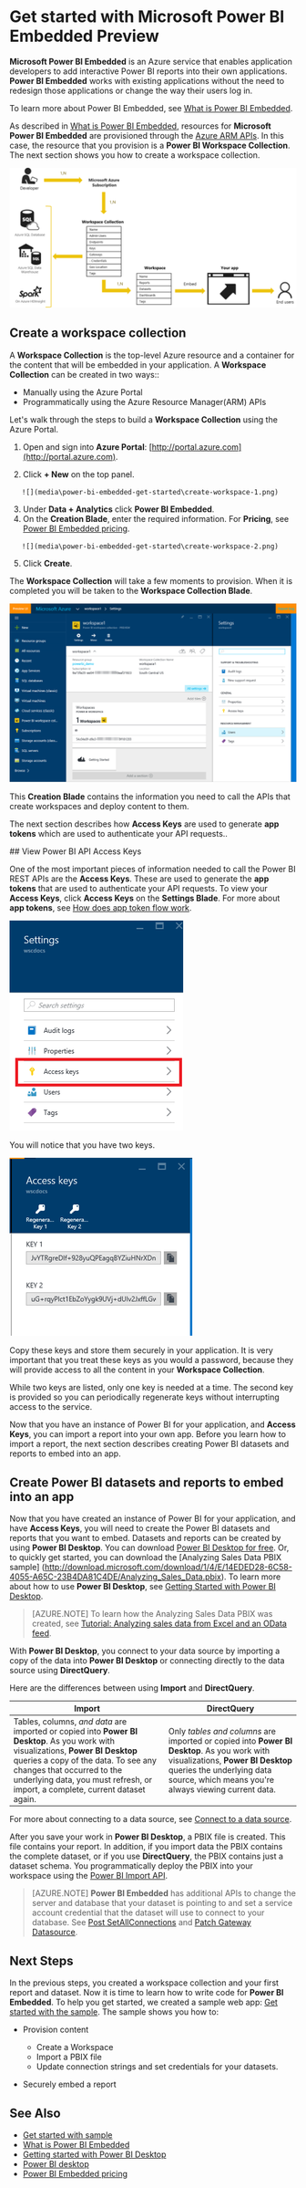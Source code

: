 <properties
   pageTitle="Get started with Microsoft Power BI Embedded Preview"
   description=""
   services="power-bi-embedded"
   documentationCenter=""
   authors="dvana"
   manager="NA"
   editor=""
   tags=""/>
<tags
   ms.service="power-bi-embedded"
   ms.devlang="NA"
   ms.topic="hero-article"
   ms.tgt_pltfrm="NA"
   ms.workload="powerbi"
   ms.date="03/29/2016"
   ms.author="derrickv"/>

# Get started with Microsoft Power BI Embedded Preview

**Microsoft Power BI Embedded** is an Azure service that enables application developers to add interactive Power BI reports into their own applications. **Power BI Embedded** works with existing applications without the need to redesign those applications or change the way their users log in.

To learn more about Power BI Embedded, see [What is Power BI Embedded](power-bi-embedded-what-is-power-bi-embedded.md).

As described in [What is Power BI Embedded](power-bi-embedded-what-is-power-bi-embedded.md), resources for **Microsoft Power BI Embedded** are provisioned through the [Azure ARM APIs](https://msdn.microsoft.com/library/mt712306.aspx). In this case, the resource that you provision is a **Power BI Workspace Collection**. The next section shows you how to create a workspace collection.

![](media\power-bi-embedded-get-started\introduction.png)

## Create a workspace collection
A **Workspace Collection** is the top-level Azure resource and a container for the content that will be embedded in your application. A **Workspace Collection** can be created in two ways::

   -	Manually using the Azure Portal
   -	Programmatically using the Azure Resource Manager(ARM) APIs

Let's walk through the steps to build a **Workspace Collection** using the Azure Portal.

   1.	Open and sign into **Azure Portal**: [http://portal.azure.com](http://portal.azure.com).

   2.	Click **+ New** on the top panel.

       ![](media\power-bi-embedded-get-started\create-workspace-1.png)

   3.	Under **Data + Analytics** click **Power BI Embedded**.
   4.	On the **Creation Blade**, enter the required information. For **Pricing**, see [Power BI Embedded pricing](http://go.microsoft.com/fwlink/?LinkID=760527).

       ![](media\power-bi-embedded-get-started\create-workspace-2.png)

   5. Click **Create**.

The **Workspace Collection** will take a few moments to provision. When it is completed you will be taken to the **Workspace Collection Blade**.

   ![](media\power-bi-embedded-get-started\create-workspace-3.png)

This **Creation Blade** contains the information you  need to call the APIs that create workspaces and deploy content to them.

The next section describes how **Access Keys** are used to generate **app tokens** which are used to authenticate your API requests..

<a name="view-access-keys"/>
## View Power BI API Access Keys

One of the most important pieces of information needed to call the Power BI REST APIs are the **Access Keys**. These are used to generate the **app tokens** that are used to authenticate your API requests. To view your **Access Keys**, click **Access Keys** on the **Settings Blade**. For more about **app tokens**, see [How does app token flow work](power-bi-embedded-get-started-sample.md#key-flow).

   ![](media\power-bi-embedded-get-started\access-keys.png)

You will notice that you have two keys.

   ![](media\power-bi-embedded-get-started\access-keys-2.png)

Copy these keys and store them securely in your application. It is very important that you treat these keys as you would a password, because they will provide access to all the content in your **Workspace Collection**.

While two keys are listed, only one key is needed at a time. The second key is provided so you can periodically regenerate keys without interrupting access to the service.

Now that you have an instance of Power BI for your application, and **Access Keys**, you can import a report into your own app. Before you learn how to import a report, the next section describes creating Power BI datasets and reports to embed into an app.

## Create Power BI datasets and reports to embed into an app

Now that you have created an instance of Power BI for your application, and have **Access Keys**, you will need to create the Power BI datasets and reports that you want to embed. Datasets and reports  can be created by using **Power BI Desktop**. You can download [Power BI Desktop for free](https://powerbi.microsoft.com/documentation/powerbi-desktop-get-the-desktop/). Or, to quickly get started, you can download the [Analyzing Sales Data PBIX sample]  (http://download.microsoft.com/download/1/4/E/14EDED28-6C58-4055-A65C-23B4DA81C4DE/Analyzing_Sales_Data.pbix). To learn more about how to use **Power BI Desktop**, see [Getting Started with Power BI Desktop](https://powerbi.microsoft.com/en-us/guided-learning/powerbi-learning-0-2-get-started-power-bi-desktop).

> [AZURE.NOTE] To learn how the Analyzing Sales Data PBIX was created, see [Tutorial: Analyzing sales data from Excel and an OData feed](https://powerbi.microsoft.com/en-us/documentation/powerbi-desktop-tutorial-analyzing-sales-data-from-excel-and-an-odata-feed).

With **Power BI Desktop**, you connect to your data source by importing a copy of the data into **Power BI Desktop** or connecting directly to the data source using **DirectQuery**.

Here are the differences between using **Import** and **DirectQuery**.

|Import | DirectQuery
|---|---
|Tables, columns, *and data* are imported or copied into **Power BI Desktop**. As you work with visualizations, **Power BI Desktop** queries a copy of the data. To see any changes that occurred to the underlying data, you must refresh, or import, a complete, current dataset again.|Only *tables and columns* are imported or copied into **Power BI Desktop**. As you work with visualizations, **Power BI Desktop** queries the underlying data source, which means you're always viewing current data.

For more about connecting to a data source, see [Connect to a data source](power-bi-embedded-connect-datasource.md).

After you save your work in **Power BI Desktop**, a PBIX file is created. This file contains your report. In addition, if you import data the PBIX contains the complete dataset, or if you use **DirectQuery**, the PBIX contains just a dataset schema. You programmatically deploy the PBIX into your workspace using the [Power BI Import API](https://msdn.microsoft.com/library/mt711504.aspx).

> [AZURE.NOTE] **Power BI Embedded** has additional APIs to change the server and database that your dataset is pointing to and set a service account credential that the dataset will use to connect to your database. See [Post SetAllConnections](https://msdn.microsoft.com/library/mt711505.aspx) and [Patch Gateway Datasource](https://msdn.microsoft.com/library/mt711498.aspx).

## Next Steps
In the previous steps, you created a workspace collection and your first report and dataset. Now it is time to learn how to write code for **Power BI Embedded**. To help you get started, we created a sample web app: [Get started with the sample](power-bi-embedded-get-started-sample.md). The sample shows you how to:

  -	Provision content
      - Create a Workspace
      - Import a PBIX file
      - Update connection strings and set credentials for your datasets.

  -	Securely embed a report

## See Also
- [Get started with sample](power-bi-embedded-get-started-sample.md)
- [What is Power BI Embedded](power-bi-embedded-what-is-power-bi-embedded.md)
- [Getting started with Power BI Desktop](https://powerbi.microsoft.com/documentation/powerbi-desktop-getting-started)
- [Power BI desktop](https://powerbi.microsoft.com/documentation/powerbi-desktop-get-the-desktop/)
- [Power BI Embedded pricing](http://go.microsoft.com/fwlink/?LinkID=760527)

